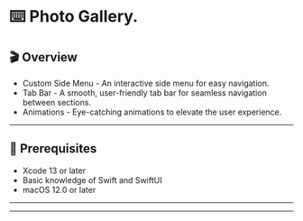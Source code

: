 ⌨️ Photo Gallery. 
=======

🎬 Overview
-------

- Custom Side Menu - An interactive side menu for easy navigation.
- Tab Bar - A smooth, user-friendly tab bar for seamless navigation between sections.
- Animations - Eye-catching animations to elevate the user experience.
-------

🚀 Prerequisites
-------

- Xcode 13 or later
- Basic knowledge of Swift and SwiftUI
- macOS 12.0 or later
-------
-------

